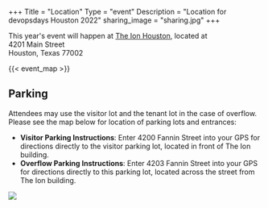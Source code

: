 +++
Title = "Location"
Type = "event"
Description = "Location for devopsdays Houston 2022"
sharing_image = "sharing.jpg"
+++


This year's event will happen at <a href="https://www.ionhouston.com/">The Ion Houston</a>, located at 
<br/>4201 Main Street
<br/>Houston, Texas 77002
<br/>

{{< event_map >}}


<h2>Parking</h2>

Attendees may use the visitor lot and the tenant lot in the case of overflow. Please see the map below for location of parking lots and entrances:

<ul>
<li><b>Visitor Parking Instructions</b>: Enter 4200 Fannin Street into your GPS for directions directly to the visitor parking lot, located in front of The Ion building. </li>
<li><b>Overflow Parking Instructions</b>: Enter 4203 Fannin Street into your GPS for directions directly to this parking lot, located across the street from The Ion building. </li>
</ul>

<img style="float: center-justified" src="/events/2022-houston/ion-parking.jpg">

 <br/>
